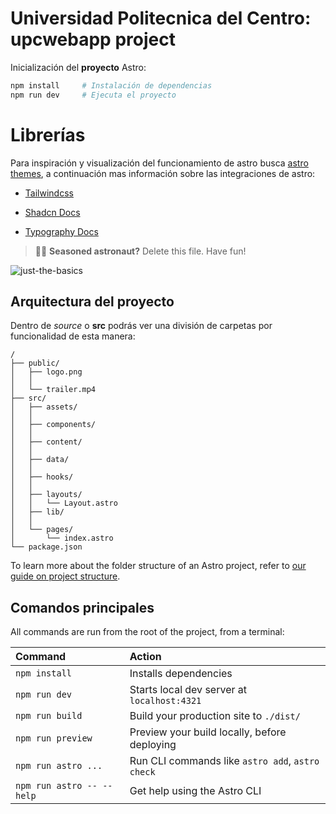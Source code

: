 # Universidad Politecnica del Centro: upcwebapp project

Inicialización del **proyecto** Astro:
```sh
npm install     # Instalación de dependencias
npm run dev     # Ejecuta el proyecto
```

# Librerías

Para inspiración y visualización del funcionamiento de astro busca [astro themes](https://astro.build/themes/), a continuación mas información sobre las integraciones de astro:

- [Tailwindcss](https://tailwindcss.com/docs/guides/astro)

- [Shadcn Docs](https://ui.shadcn.com/docs/installation/astro)

- [Typography Docs](https://github.com/tailwindlabs/tailwindcss-typography)

> 🧑‍🚀 **Seasoned astronaut?** Delete this file. Have fun!

![just-the-basics](https://github.com/withastro/astro/assets/2244813/a0a5533c-a856-4198-8470-2d67b1d7c554)

## Arquitectura del proyecto

Dentro de *source* o **src** podrás ver una división de carpetas por funcionalidad de esta manera:

```text
/
├── public/
│   ├── logo.png
│   │
│   └── trailer.mp4
├── src/
│   ├── assets/
│   │
│   ├── components/
│   │
│   ├── content/
│   │
│   ├── data/
│   │
│   ├── hooks/
│   │
│   ├── layouts/
│   │   └── Layout.astro
│   ├── lib/
│   │
│   └── pages/
│       └── index.astro
└── package.json
```

To learn more about the folder structure of an Astro project, refer to [our guide on project structure](https://docs.astro.build/en/basics/project-structure/).

## Comandos principales

All commands are run from the root of the project, from a terminal:

| Command                   | Action                                           |
| :------------------------ | :----------------------------------------------- |
| `npm install`             | Installs dependencies                            |
| `npm run dev`             | Starts local dev server at `localhost:4321`      |
| `npm run build`           | Build your production site to `./dist/`          |
| `npm run preview`         | Preview your build locally, before deploying     |
| `npm run astro ...`       | Run CLI commands like `astro add`, `astro check` |
| `npm run astro -- --help` | Get help using the Astro CLI                     |
